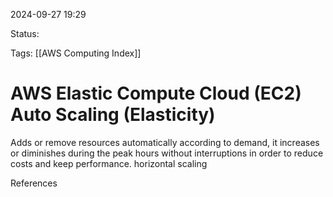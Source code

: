 2024-09-27 19:29

Status:

Tags:
[[AWS Computing Index]]

# AWS Elastic Compute Cloud (EC2) Auto Scaling (Elasticity)

Adds or remove resources automatically according to demand, it increases or diminishes during the peak hours without interruptions in order to reduce costs and keep performance. horizontal scaling


References 